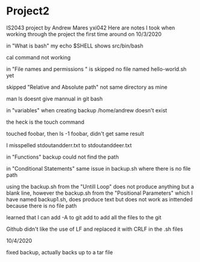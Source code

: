 # Project2
IS2043 project by Andrew Mares yxi042
Here are notes I took when working through the project the first time around on 10/3/2020

in "What is bash" my echo $SHELL  shows src/bin/bash

cal command not working

in "File names and permissions " is skipped no file named hello-world.sh yet

skipped "Relative and Absolute path" not same directory as mine

man ls doesnt give mannual in git bash

in "variables" when creating backup /home/andrew doesn't exist

the heck is the touch command

touched foobar, then ls -1 foobar, didn't get same result

I misspelled stdoutandderr.txt to stdoutanddeer.txt

in "Functions" backup could not find the path

in "Conditional Statements" same issue in backup.sh where there is no file path

using the backup.sh from the "Untill Loop" does not produce anything but a blank line, however the backup.sh from the "Positional Parameters" which I have named backup1.sh, does produce text but does not work as inttended because there is no file path

learned that I can add -A to git add to add all the files to the git

Github didn't like the use of LF and replaced it with CRLF in the .sh files 

10/4/2020

fixed backup, actually backs up to a tar file


